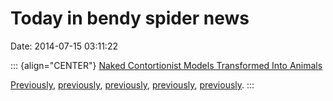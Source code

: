 Today in bendy spider news
==========================

Date: 2014-07-15 03:11:22

::: {align="CENTER"}
[Naked Contortionist Models Transformed Into
Animals](http://www.youtube.com/watch?v=qFnAaaMY7Q8)

[Previously](http://www.jwz.org/blog/2010/05/the-spider-women-of-turkey/),
[previously](http://www.jwz.org/blog/2006/08/fuck-you-spider-man/),
[previously](http://www.jwz.org/blog/2013/05/robots-tentacles/),
[previously](http://www.jwz.org/blog/2008/08/there-are-a-lot-of-prosthetics-in-this-paint/),
[previously](http://www.jwz.org/blog/2008/08/there-are-a-lot-of-prosthetics-in-this-paint/).
:::
